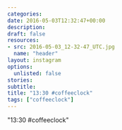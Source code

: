 ```yaml
---
categories:
date: 2016-05-03T12:32:47+00:00
description:
draft: false
resources:
- src: 2016-05-03_12-32-47_UTC.jpg
  name: "header"
layout: instagram
options:
  unlisted: false
stories:
subtitle:
title: "13:30 #coffeeclock"
tags: ["coffeeclock"]
---
```


"13:30 #coffeeclock"

